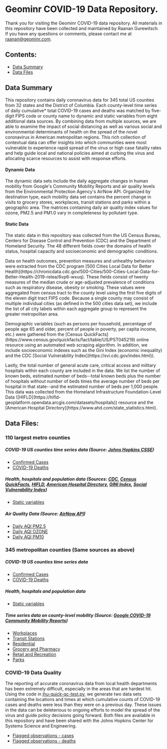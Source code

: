 # Geominr COVID-19 Data Repository.
Thank you for visiting the Geominr COVID-19 data repository. All materials in this repository have been collected and maintained by Raanan Gurewitsch. If you have any questions or comments, please contact me at raanan@geominr.com.

## Contents:
* [Data Summary](https://github.com/geominr/covid-19#data-summary)
* [Data Files](https://github.com/geominr/covid-19#data-files)

## Data Summary
This repository contains daily coronavirus data for 345 total US counties from 32 states and the District of Columbia. Each county-level time series of daily cumulative* total COVID-19 cases and deaths was matched by five-digit FIPS code or county name to dynamic and static variables from eight additional data sources. By combining data from multiple sources, we are able to examine the impact of social distancing as well as various social and environmental determinants of health on the spread of the novel coronavirus in American metropolitan regions. This rich collection of contextual data can offer insights into which communities were most vulnerable to experience rapid spread of the virus or high case fatality rates and help guide local and national policies aimed at curbing the virus and allocating scarce resources to assist with response efforts.  
#### Dynamic Data
The dynamic data sets include the daily aggregate changes in human mobility from Google's Community Mobility Reports and air quality levels from the Environmental Protection Agency's AirNow API. Organized by destination type, each mobility data set contains the percent change in visits to grocery stores, workplaces, transit stations and parks within a geographic area. The matrices containing daily air quality index values for ozone, PM2.5 and PM1.0 vary in completeness by pollutant type.
#### Static Data
<p>The static data in this repository was collected from the US Census Bureau, Centers for Disease Control and Prevention (CDC) and the Department of Homeland Security. The 48 different fields cover the domains of health status, hospital capacity and socioeconomic and demographic conditions. </p>
<p>Data on health outcomes, prevention measures and unhealthy behaviors were extracted from the CDC program [500 Cities Local Data for Better Health](https://chronicdata.cdc.gov/500-Cities/500-Cities-Local-Data-for-Better-Health-2019-relea/6vp6-wxuq). These fields consist of twenty measures of the median crude or age-adjusted prevalence of conditions such as respiratory disease, obesity or smoking. These values were aggregated from census tract to the county level using the first five digits of the eleven digit tract FIPS code. Because a single county may consist of multiple individual cities (as defined in the 500 cities data set), we include the list of all city labels within each aggregate group to represent the greater metropolitan area. </p>
<p>Demographic variables (such as persons per household, percentage of people age 65 and older, percent of people in poverty, per capita income, etc.) were gathered from the [Census QuickFacts](https://www.census.gov/quickfacts/fact/table/US/PST045219) online resource using an automated web scraping algorithm. In addition, we include socioeconomic indexes such as the Gini Index (economic inequality) and the CDC [Social Vulnerability Index](https://svi.cdc.gov/index.html)).</p>
<p>Lastly, the total number of general acute care, critical access and military hospitals within each county are included in the data. We list the number of known beds, estimated number of beds--total known beds plus the number of hospitals without number of beds times the average number of beds per hospital in that state--and the estimated number of beds per 1,000 people. This data was collected from the Homeland Infrastructure Foundation-Level Data ([HIFLD](https://hifld-geoplatform.opendata.arcgis.com/datasets/hospitals)) resource and the [American Hospital Directory](https://www.ahd.com/state_statistics.html).</p>
 
## Data Files:

### 110 largest metro counties
##### COVID-19 US counties time series data (Source: [Johns Hopkins CSSE](https://github.com/CSSEGISandData/COVID-19/tree/master/csse_covid_19_data/csse_covid_19_time_series))
* [Confirmed Cases](https://github.com/geominr/covid-19/blob/master/covid-county-data/110%20Cities/Covid19-cases-110USCities.csv)
* [COVID-19 Deaths](https://github.com/geominr/covid-19/blob/master/covid-county-data/110%20Cities/Covid19-deaths-110USCities.csv)

##### Health, hospitals and population data (Sources: [CDC](https://chronicdata.cdc.gov/500-Cities/500-Cities-Local-Data-for-Better-Health-2019-relea/6vp6-wxuq), [Census QuickFacts](https://www.census.gov/quickfacts/fact/table/US/PST045219), [HIFLD](https://hifld-geoplatform.opendata.arcgis.com/datasets/hospitals), [American Hospital Directory](https://www.ahd.com/state_statistics.html), [GINI Index](https://www.census.gov/topics/income-poverty/income-inequality/about/metrics/gini-index.html), [Social Vulnerability Index](https://svi.cdc.gov/index.html))
* [Static variables](https://github.com/geominr/covid-19/blob/master/covid-county-data/110%20Cities/static-110USCities.csv)

##### Air Quality Data (Source: [AirNow API](https://docs.airnowapi.org/webservices))
* [Daily AQI PM2.5](https://github.com/geominr/covid-19/blob/master/covid-county-data/110%20Cities/pm25-110.csv)
* [Daily AQI OZONE](https://github.com/geominr/covid-19/blob/master/covid-county-data/110%20Cities/ozone-110.csv)
* [Daily AQI PM10](https://github.com/geominr/covid-19/blob/master/covid-county-data/110%20Cities/pm10-110.csv)

### 345 metropolitan counties (Same sources as above)
##### COVID-19 US counties time series data
* [Confirmed Cases](https://github.com/geominr/covid-19/blob/master/covid-county-data/covid-cases.csv)
* [COVID-19 Deaths](https://github.com/geominr/covid-19/blob/master/covid-county-data/covid-deaths.csv)

##### Health, hospitals and population data
* [Static variables](https://github.com/geominr/covid-19/blob/master/covid-county-data/static.csv)

##### Time series data on county-level mobility (Source: [Google COVID-19 Community Mobility Reports](https://www.google.com/covid19/mobility/))
* [Workplaces](https://github.com/geominr/covid-19/blob/master/covid-county-data/workplaces_percent_change_from_baseline.csv)
* [Transit Stations](https://github.com/geominr/covid-19/blob/master/covid-county-data/transit_stations_percent_change_from_baseline.csv)
* [Residential](https://github.com/geominr/covid-19/blob/master/covid-county-data/residential_percent_change_from_baseline.csv)
* [Grocery and Pharmacy](https://github.com/geominr/covid-19/blob/master/covid-county-data/grocery_and_pharmacy_percent_change_from_baseline.csv)
* [Retail and Recreation](https://github.com/geominr/covid-19/blob/master/covid-county-data/retail_and_recreation_percent_change_from_baseline.csv)
* [Parks](https://github.com/geominr/covid-19/blob/master/covid-county-data/parks_percent_change_from_baseline.csv)


### COVID-19 Data Quality 
The reporting of accurate coronavirus data from local health departments has been extremely difficult, especially in the areas that are hardest hit. Using the code in [jhu-quick-qc-test.py](https://github.com/geominr/covid-19/blob/master/Data%20Quality/jhu-quick-qc-test.py), we generate two data sets containing the locations and times at which cumulative counts of COVID-19 cases and deaths were less than they were on a previous day. These issues in the data can be deleterious to ongoing efforts to model the spread of the virus and guide policy decisions going forward. Both files are available in this repository and have been shared with the Johns Hopkins Center for Systems Science and Engineering.
* [Flagged observations - cases](https://github.com/geominr/covid-19/blob/master/covid-county-data/data-quality/jhu_uscounty_covidCases_flags.csv)
* [Flagged observations - deaths](https://github.com/geominr/covid-19/blob/master/covid-county-data/data-quality/jhu_uscounty_covidDeaths_flags.csv)






